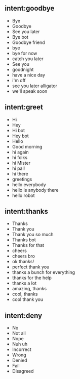 ## intent:goodbye 
- Bye 			
- Goodbye
- See you later
- Bye bot
- Goodbye friend
- bye
- bye for now
- catch you later
- See you
- goodnight
- have a nice day
- i'm off
- see you later alligator
- we'll speak soon
 
## intent:greet
- Hi
- Hey
- Hi bot
- Hey bot
- Hello
- Good morning
- hi again
- hi folks
- hi Mister
- hi pal!
- hi there
- greetings
- hello everybody
- hello is anybody there
- hello robot

## intent:thanks
- Thanks
- Thank you
- Thank you so much
- Thanks bot
- Thanks for that
- cheers
- cheers bro
- ok thanks!
- perfect thank you
- thanks a bunch for everything
- thanks for the help
- thanks a lot
- amazing, thanks
- cool, thanks
- cool thank you



## intent:deny
- No
- Not all
- Nope
- Nuh uh
- Incorrect
- Wrong
- Denied
- Fail
- Disagreed 


